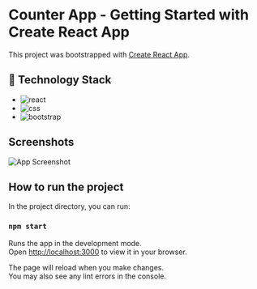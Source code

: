# Counter App - Getting Started with Create React App

This project was bootstrapped with [Create React App](https://github.com/facebook/create-react-app).

## 🔗 Technology Stack
* ![react](https://img.shields.io/badge/React-20232A?style=for-the-badge&logo=react&logoColor=61DAFB)
* ![css](https://img.shields.io/badge/CSS-239120?&style=for-the-badge&logo=css3&logoColor=white) 
* ![bootstrap](https://img.shields.io/badge/Bootstrap-563D7C?style=for-the-badge&logo=bootstrap&logoColor=white)

## Screenshots

![App Screenshot](https://i.postimg.cc/xj7BXDsS/image.png)

## How to run the project

In the project directory, you can run:

### `npm start`

Runs the app in the development mode.\
Open [http://localhost:3000](http://localhost:3000) to view it in your browser.

The page will reload when you make changes.\
You may also see any lint errors in the console.